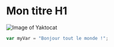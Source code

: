 # Mon titre H1
![Image of Yaktocat](https://octodex.github.com/images/yaktocat.png)

``` javascript
var myVar = "Bonjour tout le monde !";
```

